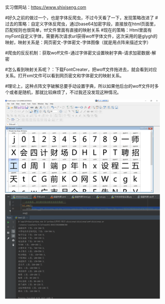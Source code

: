 实习僧网站：https://www.shixiseng.com

  #好久之前的做过一个，也是字体反爬虫，不过今天看了一下，发现策略改进了
  #过去的策略：自定义字体反爬虫，通过base64加密字段，直接放在html页面里，匹配规则也很简单，ttf文件里面有直接的映射关系
  #现在的策略：Html里面有myFont自定义字体，需要再次请求url获得woff字体文件，这次采用的是glygh的映射，映射关系是：网页密文-字体密文-字体图像（就是用点阵来描述文字）

  #爬虫的反反机制：获取woff文件-通过字体密文设置映射字典-请求加密数据-解密
  
  #怎么看到映射关系呢？：下载FontCreater，把woff文件拖进去，就会看到对应关系。打开xml文件可以看到网页密文和字体密文的映射关系。

  #理论上，这种点阵文字破解总要手动设置字典，所以如果他后台的woff文件时多个或者是随机，那就比较麻烦了，不过我还没发现这种情况。
  
   ![Alt text](FontCreater.png)
   ![Alt text](coderesult.png)
